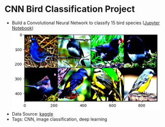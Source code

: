 # CNN Bird Classification Project
- Build a Convolutional Neural Network to classify 15 bird species ([Jupyter Notebook](https://github.com/calony/bird_classification_project/blob/main/kaggle_final_15-species-classification.ipynb))
![Bird Classification](https://github.com/calony/bird_classification_project/blob/main/birds.png)
- Data Source: [kaggle](https://www.kaggle.com/gpiosenka/100-bird-species)
- Tags: CNN, image classification, deep learning

